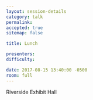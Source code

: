 ```yaml
---
layout: session-details
category: talk
permalink:
accepted: true
sitemap: false

title: Lunch

presenters:
difficulty:

date: 2017-08-15 13:40:00 -0500
room: full
---
```

Riverside Exhibit Hall
